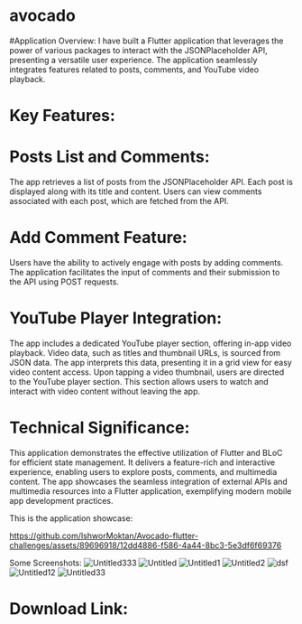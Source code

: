 # avocado
#Application Overview:
I have built a Flutter application that leverages the power of various packages to interact with the JSONPlaceholder API, presenting a versatile user experience. The application seamlessly integrates features related to posts, comments, and YouTube video playback.

# Key Features:

# Posts List and Comments:

The app retrieves a list of posts from the JSONPlaceholder API.
Each post is displayed along with its title and content.
Users can view comments associated with each post, which are fetched from the API.

# Add Comment Feature:

Users have the ability to actively engage with posts by adding comments.
The application facilitates the input of comments and their submission to the API using POST requests.

# YouTube Player Integration:
The app includes a dedicated YouTube player section, offering in-app video playback.
Video data, such as titles and thumbnail URLs, is sourced from JSON data.
The app interprets this data, presenting it in a grid view for easy video content access.
Upon tapping a video thumbnail, users are directed to the YouTube player section.
This section allows users to watch and interact with video content without leaving the app.


# Technical Significance:
This application demonstrates the effective utilization of Flutter and BLoC for efficient state management. It delivers a feature-rich and interactive experience, enabling users to explore posts, comments, and multimedia content. The app showcases the seamless integration of external APIs and multimedia resources into a Flutter application, exemplifying modern mobile app development practices.

This is the application showcase:



https://github.com/IshworMoktan/Avocado-flutter-challenges/assets/89696918/12dd4886-f586-4a44-8bc3-5e3df6f69376





Some Screenshots:
![Untitled333](https://github.com/IshworMoktan/Avocado-flutter-challenges/assets/89696918/fabbd350-f0e3-4a95-88d8-63a199f22bca)
![Untitled](https://github.com/IshworMoktan/Avocado-flutter-challenges/assets/89696918/faeb0590-d4b1-4dc5-980e-20b812ce40ed)
![Untitled1](https://github.com/IshworMoktan/Avocado-flutter-challenges/assets/89696918/16d4e913-efb2-430c-8217-c05c4a30e62e)
![Untitled2](https://github.com/IshworMoktan/Avocado-flutter-challenges/assets/89696918/770dafca-e67e-43dd-8b10-088888b4a193)
![dsf](https://github.com/IshworMoktan/Avocado-flutter-challenges/assets/89696918/cfa80b8f-6036-449c-974d-f9a09bd10e22)
![Untitled12](https://github.com/IshworMoktan/Avocado-flutter-challenges/assets/89696918/08ef9fb4-bf3c-43ce-ad2c-662884bf9c0a)
![Untitled33](https://github.com/IshworMoktan/Avocado-flutter-challenges/assets/89696918/4542d7c9-ffa2-4474-b247-629f24fcde2a)



# Download Link: 

